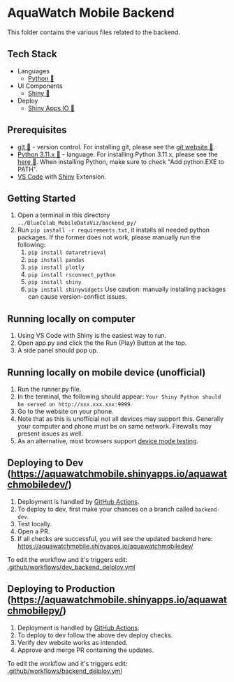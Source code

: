# AquaWatch Mobile Backend

This folder contains the various files related to the backend.

## Tech Stack
-   Languages
    -   [Python 🔗](https://www.python.org/)
-   UI Components
    -   [Shiny 🔗](https://shiny.posit.co/py/)
-   Deploy
    -   [Shiny Apps IO 🔗](https://www.shinyapps.io/)

## Prerequisites
 - [git 🔗](https://git-scm.com/) - version control. For installing git, please see the [git website 🔗](https://git-scm.com/).
 - [Python 3.11.x 🔗](https://www.python.org/) - language. For installing Python 3.11.x, please see the [here 🔗](https://www.python.org/downloads/release/python-3119/). When installing Python, make sure to check "Add python.EXE to PATH".
 - [VS Code](https://code.visualstudio.com/) with [Shiny](https://marketplace.visualstudio.com/items?itemName=Posit.shiny) Extension.

## Getting Started
1. Open a terminal in this directory ``../BlueColab_MobileDataViz/backend_py/``
2. Run ``pip install -r requirements.txt``, it installs all needed python packages. If the former does not work, please manually run the following:
   1. ``pip install dataretrieval``
   2. ``pip install pandas``
   3. ``pip install plotly``
   4. ``pip install rsconnect_python``
   5. ``pip install shiny``
   6. ``pip install shinywidgets``
Use caution: manually installing packages can cause version-conflict issues. 

## Running locally on computer
1. Using VS Code with Shiny is the easiest way to run. 
2. Open app.py and click the the Run (Play) Button at the top.
3. A side panel should pop up.

## Running locally on mobile device (unofficial)
1. Run the runner.py file.
2. In the terminal, the following should appear: `Your Shiny Python should be served on http://xxx.xxx.xxx:9999`. 
3. Go to the website on your phone.
4. Note that as this is unofficial not all devices may support this. Generally your computer and phone must be on same network. Firewalls may present issues as well. 
5. As an alternative, most browsers support [device mode testing](https://developer.chrome.com/docs/devtools/device-mode). 

## Deploying to Dev (https://aquawatchmobile.shinyapps.io/aquawatchmobiledev/)
1. Deployment is handled by [GitHub Actions](https://docs.github.com/en/actions).
2. To deploy to dev, first make your chances on a branch called `backend-dev`.
3. Test locally.
4. Open a PR.
5. If all checks are successful, you will see the updated backend here: https://aquawatchmobile.shinyapps.io/aquawatchmobiledev/

To edit the workflow and it's triggers edit: [.github/workflows/dev_backend_delploy.yml](../.github/workflows/dev_backend_delploy.yml)

## Deploying to Production (https://aquawatchmobile.shinyapps.io/aquawatchmobilepy/)
1. Deployment is handled by [GitHub Actions](https://docs.github.com/en/actions).
2. To deploy to dev follow the above dev deploy checks.
3. Verify dev website works as intended.
4. Approve and merge PR containing the updates.

To edit the workflow and it's triggers edit: [.github/workflows/backend_delploy.yml](../.github/workflows/backend_delploy.yml)
